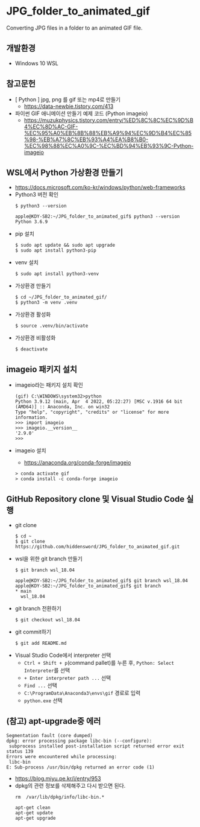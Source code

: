 # JPG_folder_to_animated_gif
Converting JPG files in a folder to an animated GIF file.

## 개발환경
- Windows 10 WSL

## 참고문헌
- [ Python ] jpg, png 를 gif 또는 mp4로 만들기
    - https://data-newbie.tistory.com/413
- 파이썬 GIF 애니메이션 만들기 예제 코드 (Python imageio)
    - https://muzukphysics.tistory.com/entry/%ED%8C%8C%EC%9D%B4%EC%8D%AC-GIF-%EC%95%A0%EB%8B%88%EB%A9%94%EC%9D%B4%EC%85%98-%EB%A7%8C%EB%93%A4%EA%B8%B0-%EC%98%88%EC%A0%9C-%EC%BD%94%EB%93%9C-Python-imageio

## WSL에서 Python 가상환경 만들기
- https://docs.microsoft.com/ko-kr/windows/python/web-frameworks
- Python3 버전 확인
    ~~~
    $ python3 --version
    ~~~
    ~~~
    apple@KDY-SB2:~/JPG_folder_to_animated_gif$ python3 --version
    Python 3.6.9
    ~~~
- pip 설치
    ~~~
    $ sudo apt update && sudo apt upgrade
    $ sudo apt install python3-pip
    ~~~
- venv 설치
    ~~~
    $ sudo apt install python3-venv
    ~~~
- 가상환경 만들기
    ~~~
    $ cd ~/JPG_folder_to_animated_gif/
    $ python3 -m venv .venv
    ~~~
- 가상환경 활성화
    ~~~
    $ source .venv/bin/activate
    ~~~
- 가상환경 비활성화
    ~~~
    $ deactivate
    ~~~

## imageio 패키지 설치
- imageio라는 패키지 설치 확인
    ~~~
    (gif) C:\WINDOWS\system32>python
    Python 3.9.12 (main, Apr  4 2022, 05:22:27) [MSC v.1916 64 bit (AMD64)] :: Anaconda, Inc. on win32
    Type "help", "copyright", "credits" or "license" for more information.
    >>> import imageio
    >>> imageio.__version__
    '2.9.0'
    >>>
    ~~~

- imageio 설치
    - https://anaconda.org/conda-forge/imageio
    ~~~
    > conda activate gif
    > conda install -c conda-forge imageio
    ~~~

## GitHub Repository clone 및 Visual Studio Code 실행
- git clone
    ~~~
    $ cd ~
    $ git clone https://github.com/hiddensword/JPG_folder_to_animated_gif.git
    ~~~
- wsl을 위한 git branch 만들기
    ~~~
    $ git branch wsl_18.04
    ~~~
    ~~~
    apple@KDY-SB2:~/JPG_folder_to_animated_gif$ git branch wsl_18.04
    apple@KDY-SB2:~/JPG_folder_to_animated_gif$ git branch
    * main
      wsl_18.04
    ~~~
- git branch 전환하기
    ~~~
    $ git checkout wsl_18.04
    ~~~
- git commit하기
    ~~~
    $ git add README.md
    ~~~
- Visual Studio Code에서 interpreter 선택
    - `Ctrl + Shift + p`(command pallet)를 누른 후, `Python: Select Interpreter`를 선택
    - `+ Enter interpreter path ...` 선택
    - `Find ...` 선택    
    - `C:\ProgramData\Anaconda3\envs\gif` 경로로 입력
    - `python.exe` 선택

## (참고) apt-upgrade중 에러
~~~
Segmentation fault (core dumped)
dpkg: error processing package libc-bin (--configure):
 subprocess installed post-installation script returned error exit status 139
Errors were encountered while processing:
 libc-bin
E: Sub-process /usr/bin/dpkg returned an error code (1)
~~~
- https://blog.miyu.pe.kr/i/entry/953
- dpkg의 관련 정보를 삭제해주고 다시 받으면 된다.
    ~~~
    rm  /var/lib/dpkg/info/libc-bin.*

    apt-get clean
    apt-get update
    apt-get upgrade
    ~~~